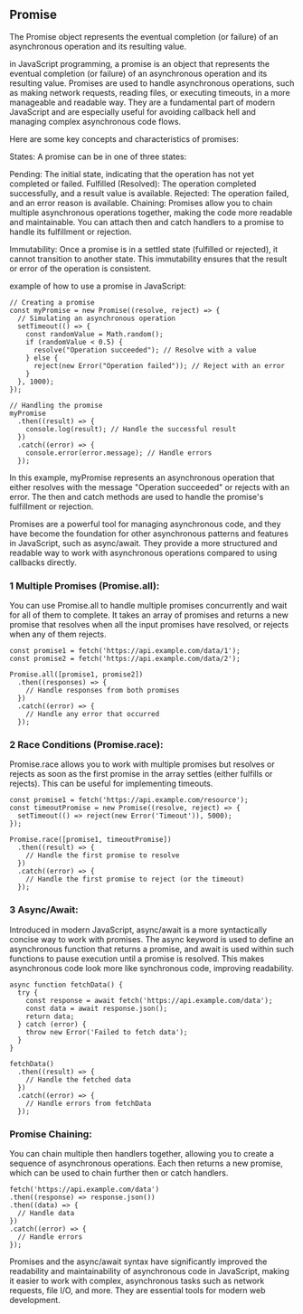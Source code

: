 ## Promise
The Promise object represents the eventual completion (or failure) of an asynchronous operation and its resulting value.

in JavaScript programming, a promise is an object that represents the eventual completion (or failure) of an asynchronous operation and its resulting value. Promises are used to handle asynchronous operations, such as making network requests, reading files, or executing timeouts, in a more manageable and readable way. They are a fundamental part of modern JavaScript and are especially useful for avoiding callback hell and managing complex asynchronous code flows.

Here are some key concepts and characteristics of promises:

States: A promise can be in one of three states:

Pending: The initial state, indicating that the operation has not yet completed or failed.
Fulfilled (Resolved): The operation completed successfully, and a result value is available.
Rejected: The operation failed, and an error reason is available.
Chaining: Promises allow you to chain multiple asynchronous operations together, making the code more readable and maintainable. You can attach then and catch handlers to a promise to handle its fulfillment or rejection.

Immutability: Once a promise is in a settled state (fulfilled or rejected), it cannot transition to another state. This immutability ensures that the result or error of the operation is consistent.


example of how to use a promise in JavaScript:
```
// Creating a promise
const myPromise = new Promise((resolve, reject) => {
  // Simulating an asynchronous operation
  setTimeout(() => {
    const randomValue = Math.random();
    if (randomValue < 0.5) {
      resolve("Operation succeeded"); // Resolve with a value
    } else {
      reject(new Error("Operation failed")); // Reject with an error
    }
  }, 1000);
});

// Handling the promise
myPromise
  .then((result) => {
    console.log(result); // Handle the successful result
  })
  .catch((error) => {
    console.error(error.message); // Handle errors
  });

```
In this example, myPromise represents an asynchronous operation that either resolves with the message "Operation succeeded" or rejects with an error. The then and catch methods are used to handle the promise's fulfillment or rejection.

Promises are a powerful tool for managing asynchronous code, and they have become the foundation for other asynchronous patterns and features in JavaScript, such as async/await. They provide a more structured and readable way to work with asynchronous operations compared to using callbacks directly.



### 1 Multiple Promises (Promise.all):
You can use Promise.all to handle multiple promises concurrently and wait for all of them to complete. It takes an array of promises and returns a new promise that resolves when all the input promises have resolved, or rejects when any of them rejects.
```
const promise1 = fetch('https://api.example.com/data/1');
const promise2 = fetch('https://api.example.com/data/2');

Promise.all([promise1, promise2])
  .then((responses) => {
    // Handle responses from both promises
  })
  .catch((error) => {
    // Handle any error that occurred
  });
```

### 2 Race Conditions (Promise.race):
Promise.race allows you to work with multiple promises but resolves or rejects as soon as the first promise in the array settles (either fulfills or rejects). This can be useful for implementing timeouts.

```
const promise1 = fetch('https://api.example.com/resource');
const timeoutPromise = new Promise((resolve, reject) => {
  setTimeout(() => reject(new Error('Timeout')), 5000);
});

Promise.race([promise1, timeoutPromise])
  .then((result) => {
    // Handle the first promise to resolve
  })
  .catch((error) => {
    // Handle the first promise to reject (or the timeout)
  });

```


### 3 Async/Await:
Introduced in modern JavaScript, async/await is a more syntactically concise way to work with promises. The async keyword is used to define an asynchronous function that returns a promise, and await is used within such functions to pause execution until a promise is resolved. This makes asynchronous code look more like synchronous code, improving readability.

```
async function fetchData() {
  try {
    const response = await fetch('https://api.example.com/data');
    const data = await response.json();
    return data;
  } catch (error) {
    throw new Error('Failed to fetch data');
  }
}

fetchData()
  .then((result) => {
    // Handle the fetched data
  })
  .catch((error) => {
    // Handle errors from fetchData
  });
  ```

 ### Promise Chaining:
  You can chain multiple then handlers together, allowing you to create a sequence of asynchronous operations. Each then returns a new promise, which can be used to chain further then or catch handlers.
  ```
  fetch('https://api.example.com/data')
  .then((response) => response.json())
  .then((data) => {
    // Handle data
  })
  .catch((error) => {
    // Handle errors
  });

  ```
  Promises and the async/await syntax have significantly improved the readability and maintainability of asynchronous code in JavaScript,
  making it easier to work with complex, asynchronous tasks such as network requests, file I/O, and more.
  They are essential tools for modern web development.






